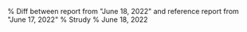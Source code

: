 % Diff between report from "June 18, 2022" and reference report from "June 17, 2022"
% Strudy
% June 18, 2022


